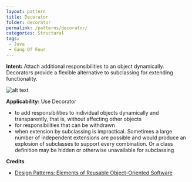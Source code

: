 ```yaml
---
layout: pattern
title: Decorator
folder: decorator
permalink: /patterns/decorator/
categories: Structural
tags:
 - Java
 - Gang Of Four
---
```


**Intent:** Attach additional responsibilities to an object dynamically.
Decorators provide a flexible alternative to subclassing for extending
functionality.

![alt text](./etc/decorator_1.png "Decorator")

**Applicability:** Use Decorator

* to add responsibilities to individual objects dynamically and transparently, that is, without affecting other objects
* for responsibilities that can be withdrawn
* when extension by subclassing is impractical. Sometimes a large number of independent extensions are possible and would produce an explosion of subclasses to support every combination. Or a class definition may be hidden or otherwise unavailable for subclassing

**Credits**

* [Design Patterns: Elements of Reusable Object-Oriented Software](http://www.amazon.com/Design-Patterns-Elements-Reusable-Object-Oriented/dp/0201633612)
